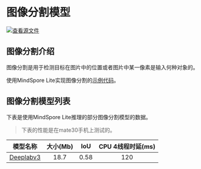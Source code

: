 # 图像分割模型

[![查看源文件](https://mindspore-website.obs.cn-north-4.myhuaweicloud.com/website-images/r2.6.0/resource/_static/logo_source.svg)](https://gitee.com/mindspore/docs/blob/r2.6.0/docs/lite/docs/source_zh_cn/reference/image_segmentation_lite.md)

## 图像分割介绍

图像分割是用于检测目标在图片中的位置或者图片中某一像素是输入何种对象的。

使用MindSpore Lite实现图像分割的[示例代码](https://gitee.com/mindspore/models/tree/master/official/lite/image_segmentation)。

## 图像分割模型列表

下表是使用MindSpore Lite推理的部分图像分割模型的数据。

> 下表的性能是在mate30手机上测试的。

| 模型名称               | 大小(Mb) | IoU | CPU 4线程时延(ms) |
|-----------------------| :------: | :-------: | :------: |
| [Deeplabv3](https://download.mindspore.cn/model_zoo/official/lite/deeplabv3_lite/deeplabv3.ms) | 18.7 | 0.58 | 120 |
